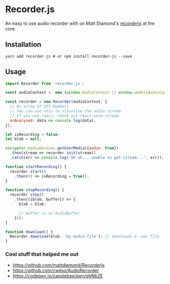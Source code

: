 # Recorder.js

An easy to use audio recorder with on Matt Diamond's
[recorderjs](https://github.com/mattdiamond/Recorderjs) at the core.

## Installation

```
yarn add recorder-js # or npm install recorder-js --save
```

## Usage

```javascript
import Recorder from 'recorder-js';

const audioContext =  new (window.AudioContext || window.webkitAudioContext)();

const recorder = new Recorder(audioContext, {
  // An array of 255 Numbers
  // You can use this to visualize the audio stream
  // If you use react, check out react-wave-stream
  onAnalysed: data => console.log(data),
});

let isRecording = false;
let blob = null;

navigator.mediaDevices.getUserMedia({audio: true})
  .then(stream => recorder.init(stream))
  .catch(err => console.log('Uh oh... unable to get stream...', err));

function startRecording() {
  recorder.start()
    .then(() => isRecording = true));
}

function stopRecording() {
  recorder.stop()
    .then(({blob, buffer}) => {
      blob = blob;

      // buffer is an AudioBuffer
    }));
}

function download() {
  Recorder.download(blob, 'my-audio-file'); // downloads a .wav file
}
```

### Cool stuff that helped me out

- https://github.com/mattdiamond/Recorderjs
- https://github.com/cwilso/AudioRecorder
- https://codepen.io/zapplebee/pen/gbNbZE
